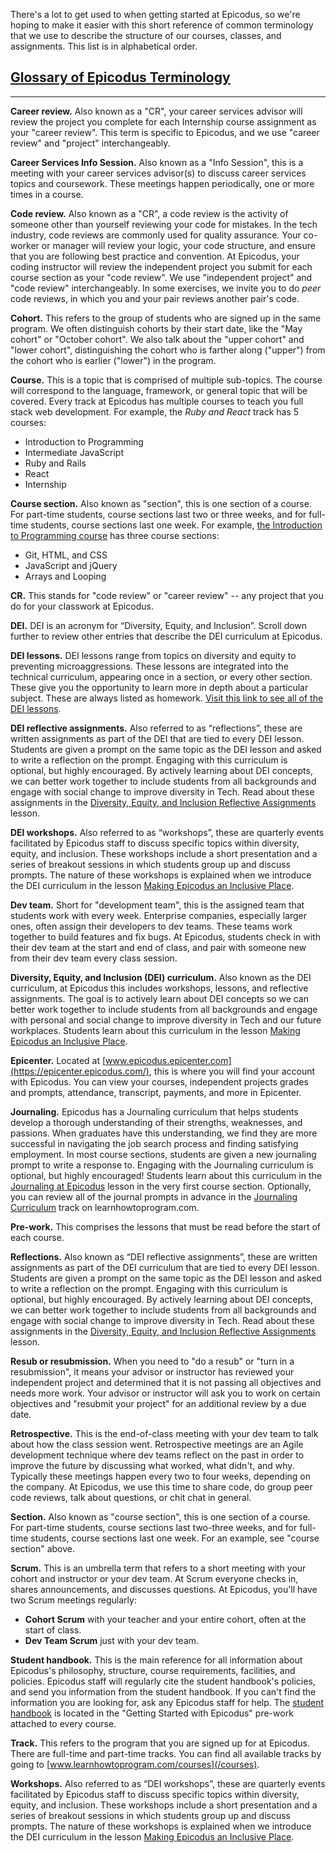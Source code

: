 There's a lot to get used to when getting started at Epicodus, so we're hoping to make it easier with this short reference of common terminology that we use to describe the structure of our courses, classes, and assignments. This list is in alphabetical order.

## [Glossary of Epicodus Terminology](#glossary-of-epicodus-terminology)

---

**Career review.** Also known as a "CR", your career services advisor will review the project you complete for each Internship course assignment as your "career review". This term is specific to Epicodus, and we use "career review" and "project" interchangeably. 

**Career Services Info Session.** Also known as a "Info Session", this is a meeting with your career services advisor(s) to discuss career services topics and coursework. These meetings happen periodically, one or more times in a course.

**Code review.** Also known as a "CR", a code review is the activity of someone other than yourself reviewing your code for mistakes. In the tech industry, code reviews are commonly used for quality assurance. Your co-worker or manager will review your logic, your code structure, and ensure that you are following best practice and convention. At Epicodus, your coding instructor will review the independent project you submit for each course section as your "code review". We use "independent project" and "code review" interchangeably. In some exercises, we invite you to do _peer_ code reviews, in which you and your pair reviews another pair's code. 

**Cohort.** This refers to the group of students who are signed up in the same program. We often distinguish cohorts by their start date, like the "May cohort" or "October cohort". We also talk about the "upper cohort" and "lower cohort", distinguishing the cohort who is farther along ("upper") from the cohort who is earlier ("lower") in the program.

**Course.** This is a topic that is comprised of multiple sub-topics. The course will correspond to the language, framework, or general topic that will be covered. Every track at Epicodus has multiple courses to teach you full stack web development. For example, the _Ruby and React_ track has 5 courses: 

  * Introduction to Programming
  * Intermediate JavaScript
  * Ruby and Rails
  * React
  * Internship

**Course section.** Also known as "section", this is one section of a course. For part-time students, course sections last two or three weeks, and for full-time students, course sections last one week. For example, [the Introduction to Programming course](/introduction-to-programming) has three course sections: 

  * Git, HTML, and CSS
  * JavaScript and jQuery
  * Arrays and Looping

**CR.** This stands for "code review" or "career review" -- any project that you do for your classwork at Epicodus.

**DEI.** DEI is an acronym for “Diversity, Equity, and Inclusion”. Scroll down further to review other entries that describe the DEI curriculum at Epicodus. 

**DEI lessons.** DEI lessons range from topics on diversity and equity to preventing microaggressions. These lessons are integrated into the technical curriculum, appearing once in a section, or every other section. These give you the opportunity to learn more in depth about a particular subject. These are always listed as homework. [Visit this link to see all of the DEI lessons](/diversity-equity-and-inclusion).

**DEI reflective assignments.** Also referred to as “reflections”, these are written assignments as part of the DEI that are tied to every DEI lesson. Students are given a prompt on the same topic as the DEI lesson and asked to write a reflection on the prompt. Engaging with this curriculum is optional, but highly encouraged. By actively learning about DEI concepts, we can better work together to include students from all backgrounds and engage with social change to improve diversity in Tech. Read about these assignments in the [Diversity, Equity, and Inclusion Reflective Assignments](https://pre-work.learnhowtoprogram.com/getting-started-at-epicodus/dei-reflective-assignments) lesson.

**DEI workshops.** Also referred to as “workshops”, these are quarterly events facilitated by Epicodus staff to discuss specific topics within diversity, equity, and inclusion. These workshops include a short presentation and a series of breakout sessions in which students group up and discuss prompts. The nature of these workshops is explained when we introduce the DEI curriculum in the lesson [Making Epicodus an Inclusive Place](https://dei.learnhowtoprogram.com/dei-curriculum-overview/making-epicodus-an-inclusive-place).

**Dev team.** Short for "development team", this is the assigned team that students work with every week. Enterprise companies, especially larger ones, often assign their developers to dev teams. These teams work together to build features and fix bugs. At Epicodus, students check in with their dev team at the start and end of class, and pair with someone new from their dev team every class session.

**Diversity, Equity, and Inclusion (DEI) curriculum.** Also known as the DEI curriculum, at Epicodus this includes workshops, lessons, and reflective assignments. The goal is to actively learn about DEI concepts so we can better work together to include students from all backgrounds and engage with personal and social change to improve diversity in Tech and our future workplaces. Students learn about this curriculum in the lesson [Making Epicodus an Inclusive Place](https://dei.learnhowtoprogram.com/dei-curriculum-overview/making-epicodus-an-inclusive-place).

**Epicenter.** Located at [www.epicodus.epicenter.com](https://epicenter.epicodus.com/), this is where you will find your account with Epicodus. You can view your courses, independent projects grades and prompts, attendance, transcript, payments, and more in Epicenter.

**Journaling.** Epicodus has a Journaling curriculum that helps students develop a thorough understanding of their strengths, weaknesses, and passions. When graduates have this understanding, we find they are more successful in navigating the job search process and finding satisfying employment. In most course sections, students are given a new journaling prompt to write a response to. Engaging with the Journaling curriculum is optional, but highly encouraged! Students learn about this curriculum in the [Journaling at Epicodus](/introduction-to-programming/git-html-and-css/homework-journaling-at-epicodus) lesson in the very first course section. Optionally, you can review all of the journal prompts in advance in the [Journaling Curriculum](/journaling-curriculum) track on learnhowtoprogram.com.

**Pre-work.** This comprises the lessons that must be read before the start of each course.

**Reflections.** Also known as “DEI reflective assignments”, these are written assignments as part of the DEI curriculum that are tied to every DEI lesson. Students are given a prompt on the same topic as the DEI lesson and asked to write a reflection on the prompt. Engaging with this curriculum is optional, but highly encouraged. By actively learning about DEI concepts, we can better work together to include students from all backgrounds and engage with social change to improve diversity in Tech. Read about these assignments in the [Diversity, Equity, and Inclusion Reflective Assignments](https://pre-work.learnhowtoprogram.com/getting-started-at-epicodus/dei-reflective-assignments) lesson.

**Resub or resubmission.** When you need to "do a resub" or "turn in a resubmission", it means your advisor or instructor has reviewed your independent project and determined that it is not passing all objectives and needs more work. Your advisor or instructor will ask you to work on certain objectives and "resubmit your project" for an additional review by a due date.   

**Retrospective.** This is the end-of-class meeting with your dev team to talk about how the class session went. Retrospective meetings are an Agile development technique where dev teams reflect on the past in order to improve the future by discussing what worked, what didn't, and why. Typically these meetings happen every two to four weeks, depending on the company. At Epicodus, we use this time to share code, do group peer code reviews, talk about questions, or chit chat in general.

**Section.** Also known as "course section", this is one section of a course. For part-time students, course sections last two-three weeks, and for full-time students, course sections last one week. For an example, see "course section" above.

**Scrum.** This is an umbrella term that refers to a short meeting with your cohort and instructor or your dev team. At Scrum everyone checks in, shares announcements, and discusses questions. At Epicodus, you'll have two Scrum meetings regularly: 

  * **Cohort Scrum** with your teacher and your entire cohort, often at the start of class.
  * **Dev Team Scrum** just with your dev team. 

**Student handbook.** This is the main reference for all information about Epicodus's philosophy, structure, course requirements, facilities, and policies. Epicodus staff will regularly cite the student handbook's policies, and send you information from the student handbook. If you can't find the information you are looking for, ask any Epicodus staff for help. The [student handbook](/student-handbook#the-big-picture) is located in the "Getting Started with Epicodus" pre-work attached to every course. 

**Track.** This refers to the program that you are signed up for at Epicodus. There are full-time and part-time tracks. You can find all available tracks by going to [www.learnhowtoprogram.com/courses](/courses).

**Workshops.**  Also referred to as “DEI workshops”, these are quarterly events facilitated by Epicodus staff to discuss specific topics within diversity, equity, and inclusion. These workshops include a short presentation and a series of breakout sessions in which students group up and discuss prompts. The nature of these workshops is explained when we introduce the DEI curriculum in the lesson [Making Epicodus an Inclusive Place](https://dei.learnhowtoprogram.com/dei-curriculum-overview/making-epicodus-an-inclusive-place).

